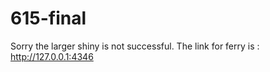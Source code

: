# 615-final
Sorry the larger shiny is not successful. The link for ferry is : http://127.0.0.1:4346
